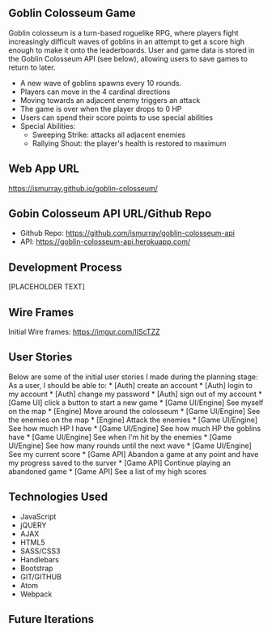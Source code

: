 ## Goblin Colosseum Game

Goblin colosseum is a turn-based roguelike RPG, where players fight increasingly
difficult waves of goblins in an attempt to get a score high enough to make it
onto the leaderboards. User and game data is stored in the Goblin Colosseum API
(see below), allowing users to save games to return to later.

  * A new wave of goblins spawns every 10 rounds.
  * Players can move in the 4 cardinal directions
  * Moving towards an adjacent enemy triggers an attack
  * The game is over when the player drops to 0 HP
  * Users can spend their score points to use special abilities
  * Special Abilities:
    - Sweeping Strike: attacks all adjacent enemies
    - Rallying Shout: the player's health is restored to maximum

## Web App URL

https://ismurray.github.io/goblin-colosseum/

## Gobin Colosseum API URL/Github Repo

- Github Repo: https://github.com/ismurray/goblin-colosseum-api
- API: https://goblin-colosseum-api.herokuapp.com/

## Development Process
[PLACEHOLDER TEXT]

## Wire Frames
Initial Wire frames: https://imgur.com/IIScTZZ


## User Stories
Below are some of the initial user stories I made during the planning stage:
  As a user, I should be able to:
    * [Auth] create an account
    * [Auth] login to my account
    * [Auth] change my password
    * [Auth] sign out of my account
    * [Game UI] click a button to start a new game
    * [Game UI/Engine] See myself on the map
    * [Engine] Move around the colosseum
    * [Game UI/Engine] See the enemies on the map
    * [Engine] Attack the enemies
    * [Game UI/Engine] See how much HP I have
    * [Game UI/Engine] See how much HP the goblins have
    * [Game UI/Engine] See when I'm hit by the enemies
    * [Game UI/Engine] See how many rounds until the next wave
    * [Game UI/Engine] See my current score
    * [Game API] Abandon a game at any point and have my progress saved to the surver
    * [Game API] Continue playing an abandoned game
    * [Game API] See a list of my high scores

## Technologies Used
* JavaScript
* jQUERY
* AJAX
* HTML5
* SASS/CSS3
* Handlebars
* Bootstrap
* GIT/GITHUB
* Atom
* Webpack

## Future Iterations
